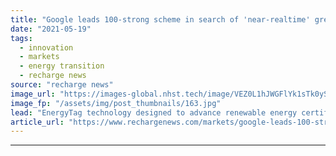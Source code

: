```yaml
---
title: "Google leads 100-strong scheme in search of 'near-realtime' green energy quality-check"
date: "2021-05-19"
tags: 
  - innovation
  - markets
  - energy transition
  - recharge news
source: "recharge news"
image_url: "https://images-global.nhst.tech/image/VEZ0L1hJWGFlYk1sTk0yS0VtTEhSNnRwZG9VdVVOK3p0RzREcGROWlBPQT0=/nhst/binary/67aa3d1bfde92bb6768892e0e3fda700"
image_fp: "/assets/img/post_thumbnails/163.jpg"
lead: "EnergyTag technology designed to advance renewable energy certificates system with 'greater transparency' hour-by-hour to replace annual per-MWh basis"
article_url: "https://www.rechargenews.com/markets/google-leads-100-strong-scheme-in-search-of-near-realtime-green-energy-quality-check/2-1-1012312"
---
```


---
